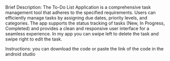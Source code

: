 Brief Description:
The To-Do List Application is a comprehensive task management tool that adheres to the specified requirements.
Users can efficiently manage tasks by assigning due dates, priority levels, and categories. 
The app supports the status tracking of tasks (New, In Progress, Completed) and provides a clean and responsive user interface for a seamless experience.
In my app you can swipe left to delete the task and swipe right to edit the task.

Instructions:
you can download the code or paste the link of the code in the android studio



